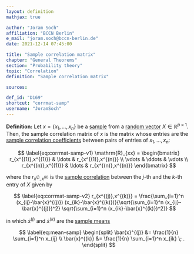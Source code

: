 ```yaml
---
layout: definition
mathjax: true

author: "Joram Soch"
affiliation: "BCCN Berlin"
e_mail: "joram.soch@bccn-berlin.de"
date: 2021-12-14 07:45:00

title: "Sample correlation matrix"
chapter: "General Theorems"
section: "Probability theory"
topic: "Correlation"
definition: "Sample correlation matrix"

sources:

def_id: "D169"
shortcut: "corrmat-samp"
username: "JoramSoch"
---
```



**Definition:** Let $x = \left\lbrace x_1, \ldots, x_n \right\rbrace$ be a [sample](/D/samp) from a [random vector](/D/rvec) $X \in \mathbb{R}^{p \times 1}$. Then, the sample correlation matrix of $x$ is the matrix whose entries are the [sample correlation coefficients](/D/corr-samp) between pairs of entries of $x_1, \ldots, x_n$:

$$ \label{eq:corrmat-samp-v1}
\mathrm{R}_{xx} =
\begin{bmatrix}
r_{x^{(1)},x^{(1)}} & \ldots & r_{x^{(1)},x^{(n)}} \\
\vdots & \ddots & \vdots \\
r_{x^{(n)},x^{(1)}} & \ldots & r_{x^{(n)},x^{(n)}}
\end{bmatrix}
$$

where the $r_{x^{(j)},x^{(k)}}$ is the [sample correlation](/D/corr-samp) between the $j$-th and the $k$-th entry of $X$ given by

$$ \label{eq:corrmat-samp-v2}
r_{x^{(j)},x^{(k)}} = \frac{\sum_{i=1}^n (x_{ij}-\bar{x}^{(j)}) (x_{ik}-\bar{x}^{(k)})}{\sqrt{\sum_{i=1}^n (x_{ij}-\bar{x}^{(j)})^2} \sqrt{\sum_{i=1}^n (x_{ik}-\bar{x}^{(k)})^2}}
$$

in which $\bar{x}^{(j)}$ and $\bar{x}^{(k)}$ are the [sample means](/D/mean-samp)

$$ \label{eq:mean-samp}
\begin{split}
\bar{x}^{(j)} &= \frac{1}{n} \sum_{i=1}^n x_{ij} \\
\bar{x}^{(k)} &= \frac{1}{n} \sum_{i=1}^n x_{ik} \; .
\end{split}
$$